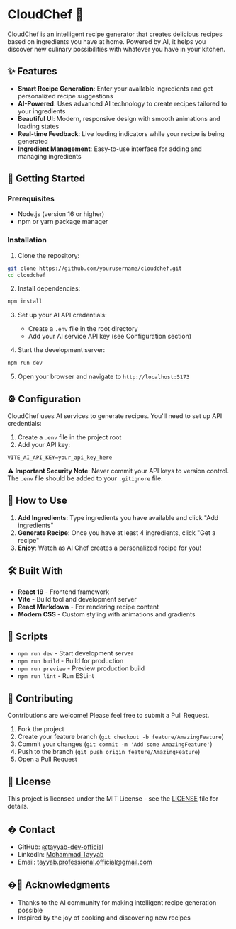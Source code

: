 # CloudChef 🍳

CloudChef is an intelligent recipe generator that creates delicious recipes based on ingredients you have at home. Powered by AI, it helps you discover new culinary possibilities with whatever you have in your kitchen.

## ✨ Features

- **Smart Recipe Generation**: Enter your available ingredients and get personalized recipe suggestions
- **AI-Powered**: Uses advanced AI technology to create recipes tailored to your ingredients
- **Beautiful UI**: Modern, responsive design with smooth animations and loading states
- **Real-time Feedback**: Live loading indicators while your recipe is being generated
- **Ingredient Management**: Easy-to-use interface for adding and managing ingredients

## 🚀 Getting Started

### Prerequisites

- Node.js (version 16 or higher)
- npm or yarn package manager

### Installation

1. Clone the repository:

```bash
git clone https://github.com/yourusername/cloudchef.git
cd cloudchef
```

2. Install dependencies:

```bash
npm install
```

3. Set up your AI API credentials:

   - Create a `.env` file in the root directory
   - Add your AI service API key (see Configuration section)

4. Start the development server:

```bash
npm run dev
```

5. Open your browser and navigate to `http://localhost:5173`

## ⚙️ Configuration

CloudChef uses AI services to generate recipes. You'll need to set up API credentials:

1. Create a `.env` file in the project root
2. Add your API key:

```env
VITE_AI_API_KEY=your_api_key_here
```

**⚠️ Important Security Note**: Never commit your API keys to version control. The `.env` file should be added to your `.gitignore` file.

## 🎯 How to Use

1. **Add Ingredients**: Type ingredients you have available and click "Add ingredients"
2. **Generate Recipe**: Once you have at least 4 ingredients, click "Get a recipe"
3. **Enjoy**: Watch as AI Chef creates a personalized recipe for you!

## 🛠️ Built With

- **React 19** - Frontend framework
- **Vite** - Build tool and development server
- **React Markdown** - For rendering recipe content
- **Modern CSS** - Custom styling with animations and gradients

## 📝 Scripts

- `npm run dev` - Start development server
- `npm run build` - Build for production
- `npm run preview` - Preview production build
- `npm run lint` - Run ESLint

## 🤝 Contributing

Contributions are welcome! Please feel free to submit a Pull Request.

1. Fork the project
2. Create your feature branch (`git checkout -b feature/AmazingFeature`)
3. Commit your changes (`git commit -m 'Add some AmazingFeature'`)
4. Push to the branch (`git push origin feature/AmazingFeature`)
5. Open a Pull Request

## 📄 License

This project is licensed under the MIT License - see the [LICENSE](LICENSE) file for details.

## � Contact

- GitHub: [@tayyab-dev-official](https://github.com/tayyab-dev-official)
- LinkedIn: [Mohammad Tayyab](https://www.linkedin.com/in/mohammad-tayyab-91ba5236b/)
- Email: tayyab.professional.official@gmail.com

## �🙏 Acknowledgments

- Thanks to the AI community for making intelligent recipe generation possible
- Inspired by the joy of cooking and discovering new recipes
